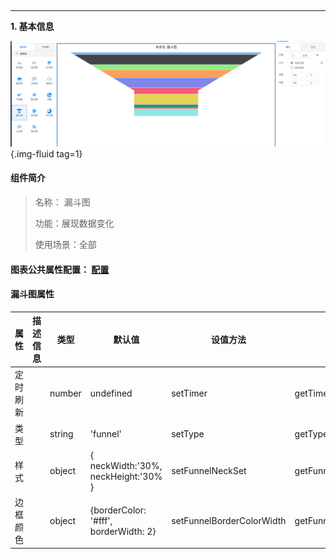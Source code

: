 <h2></h2>

---

**1\. 基本信息**

![漏斗图](../../assets/img/configuration_Funnel.png " 漏斗图"){.img-fluid tag=1}


#### **组件简介**

> 名称： 漏斗图
>
> 功能：展现数据变化
>
> 使用场景：全部

#### **图表公共属性配置**： [配置](./chart.md)

#### **漏斗图属性**

| 属性| 描述信息| 类型| 默认值 | 设值方法 | 取值方法|  脚本使用 |
|-----|--------|----|--------|--------|----------|-----|
| 定时刷新 |  | number | undefined | setTimer | getTimer |  |
| 类型 |  | string | 'funnel' | setType | getType | 允许 |
| 样式 |  | object | {  neckWidth:'30%, neckHeight:'30% } | setFunnelNeckSet | getFunnelNeckSet | 允许 |
| 边框颜色 |  | object | {borderColor: '#fff', borderWidth: 2} | setFunnelBorderColorWidth | getFunnelBorderColorWidth | 允许 |